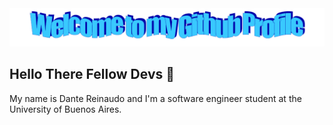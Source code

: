 <div align="center">
  <img src="/images/welcome.png?raw=true" style="max-width: 100%;" alt="Welcome to my Github Profile" />
  <br />
</div>

## Hello There Fellow Devs :wave:

My name is Dante Reinaudo and I'm a software engineer student at the University of Buenos Aires.
